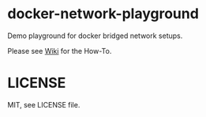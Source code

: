 docker-network-playground
=========================

Demo playground for docker bridged network setups.

Please see [Wiki](https://github.com/aschmidt75/docker-network-playground/wiki) for the How-To.


LICENSE
=======
MIT, see LICENSE file.
